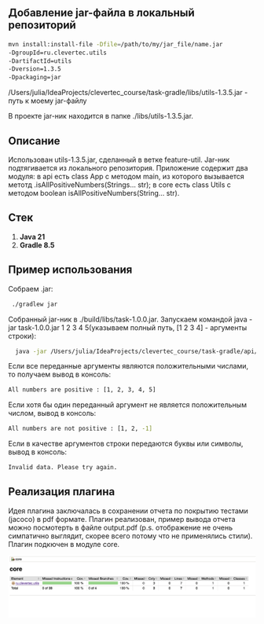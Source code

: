 ## Добавление jar-файла в локальный репозиторий

```bash
mvn install:install-file -Dfile=/path/to/my/jar_file/name.jar
-DgroupId=ru.clevertec.utils
-DartifactId=utils
-Dversion=1.3.5
-Dpackaging=jar
```

/Users/julia/IdeaProjects/clevertec_course/task-gradle/libs/utils-1.3.5.jar - путь к моему jar-файлу

В проекте jar-ник находится в папке ./libs/utils-1.3.5.jar.

## Описание

Использован utils-1.3.5.jar, сделанный в ветке feature-util. Jar-ник подтягивается из локального репозитория.
Приложение содержит два модуля:
в api есть class App с методом main, из которого вызывается метотд .isAllPositiveNumbers(Strings... str);
в core есть class Utils с методом boolean isAllPositiveNumbers(String… str).

## Стек

1. **Java 21**
2. **Gradle 8.5**

## Пример использования

Собраем .jar:

   ```bash
    ./gradlew jar
   ```

Собранный jar-ник в ./build/libs/task-1.0.0.jar. Запускаем командой java -jar task-1.0.0.jar 1 2 3 4 5(указываем полный
путь, [1 2 3 4] - аргументы строки):

   ```bash
     java -jar /Users/julia/IdeaProjects/clevertec_course/task-gradle/api/build/libs/task-1.0.0.jar 1 2 3 4 5
   ```

Если все переданные аргументы являются положительными числами, то получаем вывод в консоль:

   ```bash
All numbers are positive : [1, 2, 3, 4, 5]
   ```

Если хотя бы один переданный аргумент не является положительным числом, вывод в консоль:

   ```bash
All numbers are not positive : [1, 2, -1]
   ```

Если в качестве аргументов строки передаются буквы или символы, вывод в консоль:

   ```bash
Invalid data. Please try again.
   ```
## Реализация плагина

Идея плагина заключалась в сохранении отчета по покрытию тестами (jacoco) в pdf формате. Плагин реализован,  пример вывода отчета можно посмотерть в файле output.pdf (p.s. отображение не очень симпатично выглядит, скорее всего потому что не применялись стили). Плагин подкючен в модуле core.



![Screeshot1](https://github.com/JuliaRusakevich/TaskBuildTools/blob/master/Снимок%20экрана%202024-08-25%20в%2022.29.16.png)

